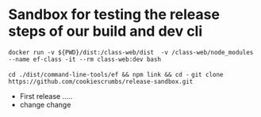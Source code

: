 # Sandbox for testing the release steps of our build and dev cli


`docker run -v ${PWD}/dist:/class-web/dist  -v /class-web/node_modules --name ef-class -it --rm class-web:dev bash`

`cd ./dist/command-line-tools/ef && npm link && cd -`
`git clone https://github.com/cookiescrumbs/release-sandbox.git`




- First release .....
- change change 

